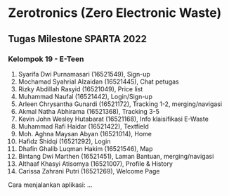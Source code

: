 # Zerotronics (Zero Electronic Waste)
## Tugas Milestone SPARTA 2022
### Kelompok 19 - E-Teen
1. Syarifa Dwi Purnamasari (16521549), Sign-up
2. Mochamad Syahrial Alzaidan (16521445), Chat petugas
3. Rizky Abdillah Rasyid (16521049), Price list
4. Muhammad Naufal (16521442), Login/Sign-up
5. Arleen Chrysantha Gunardi (16521172), Tracking 1-2, merging/navigasi
6. Akmal Natha Abhirama (16521368), Tracking 3-5
7. Kevin John Wesley Hutabarat (16521168), Info klaisifikasi E-Waste
8. Muhammad Rafi Haidar (16521422), Textfield
9. Moh. Aghna Maysan Abyan (16521014), Home
10. Hafidz Shidqi (16521292), Login
11. Dhafin Ghalib Luqman Hakim (16521546), Map
12. Bintang Dwi Marthen (16521451), Laman Bantuan, merging/navigasi
13. Althaaf Khasyi Atisomya (16521007), Profile & History
14. Carissa Zahrani Putri (16521269), Welcome Page

<!--
Contoh: Justin Bieber (13521999), Front end
-->

Cara menjalankan aplikasi:
...
